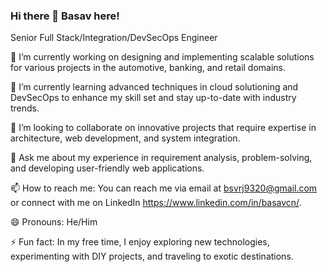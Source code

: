 ### Hi there 👋  Basav here!

Senior Full Stack/Integration/DevSecOps Engineer


🔭 I’m currently working on designing and implementing scalable solutions for various projects in the automotive, banking, and retail domains.

🌱 I’m currently learning advanced techniques in cloud solutioning and DevSecOps to enhance my skill set and stay up-to-date with industry trends.

👯 I’m looking to collaborate on innovative projects that require expertise in architecture, web development, and system integration.

💬 Ask me about my experience in requirement analysis, problem-solving, and developing user-friendly web applications.

📫 How to reach me: You can reach me via email at bsvrj9320@gmail.com or connect with me on LinkedIn https://www.linkedin.com/in/basavcn/.

😄 Pronouns: He/Him

⚡ Fun fact: In my free time, I enjoy exploring new technologies, experimenting with DIY projects, and traveling to exotic destinations.
